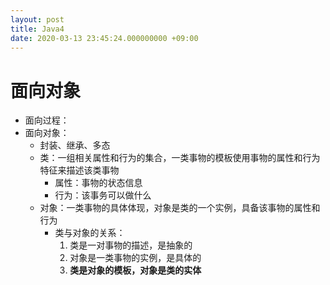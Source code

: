 ```yaml
---
layout: post
title: Java4
date: 2020-03-13 23:45:24.000000000 +09:00
---
```


# 面向对象
   + 面向过程：
   + 面向对象：
      + 封装、继承、多态
      + 类：一组相关属性和行为的集合，一类事物的模板使用事物的属性和行为特征来描述该类事物
         + 属性：事物的状态信息
         + 行为：该事务可以做什么
      + 对象：一类事物的具体体现，对象是类的一个实例，具备该事物的属性和行为
         + 类与对象的关系：
            1. 类是一对事物的描述，是抽象的
            2. 对象是一类事物的实例，是具体的
            3. **类是对象的模板，对象是类的实体**